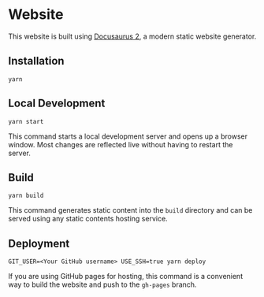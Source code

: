 # Website

This website is built using [Docusaurus 2](https://docusaurus.io/), a modern static website generator.

## Installation

```shell
yarn
```

## Local Development

```shell
yarn start
```

This command starts a local development server and opens up a browser window. Most changes are reflected live without having to restart the server.

## Build

```shell
yarn build
```

This command generates static content into the `build` directory and can be served using any static contents hosting service.

## Deployment

```shell
GIT_USER=<Your GitHub username> USE_SSH=true yarn deploy
```

If you are using GitHub pages for hosting, this command is a convenient way to build the website and push to the `gh-pages` branch.

